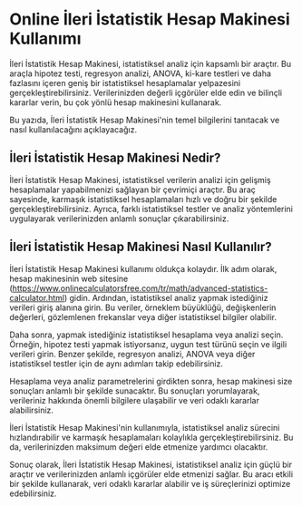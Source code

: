 Online İleri İstatistik Hesap Makinesi Kullanımı
================================================

İleri İstatistik Hesap Makinesi, istatistiksel analiz için kapsamlı bir araçtır. Bu araçla hipotez testi, regresyon analizi, ANOVA, ki-kare testleri ve daha fazlasını içeren geniş bir istatistiksel hesaplamalar yelpazesini gerçekleştirebilirsiniz. Verilerinizden değerli içgörüler elde edin ve bilinçli kararlar verin, bu çok yönlü hesap makinesini kullanarak.

Bu yazıda, İleri İstatistik Hesap Makinesi'nin temel bilgilerini tanıtacak ve nasıl kullanılacağını açıklayacağız.

İleri İstatistik Hesap Makinesi Nedir?
--------------------------------------

İleri İstatistik Hesap Makinesi, istatistiksel verilerin analizi için gelişmiş hesaplamalar yapabilmenizi sağlayan bir çevrimiçi araçtır. Bu araç sayesinde, karmaşık istatistiksel hesaplamaları hızlı ve doğru bir şekilde gerçekleştirebilirsiniz. Ayrıca, farklı istatistiksel testler ve analiz yöntemlerini uygulayarak verilerinizden anlamlı sonuçlar çıkarabilirsiniz.

İleri İstatistik Hesap Makinesi Nasıl Kullanılır?
-------------------------------------------------

İleri İstatistik Hesap Makinesi kullanımı oldukça kolaydır. İlk adım olarak, hesap makinesinin web sitesine (<https://www.onlinecalculatorsfree.com/tr/math/advanced-statistics-calculator.html>) gidin. Ardından, istatistiksel analiz yapmak istediğiniz verileri giriş alanına girin. Bu veriler, örneklem büyüklüğü, değişkenlerin değerleri, gözlemlenen frekanslar veya diğer istatistiksel bilgiler olabilir.

Daha sonra, yapmak istediğiniz istatistiksel hesaplama veya analizi seçin. Örneğin, hipotez testi yapmak istiyorsanız, uygun test türünü seçin ve ilgili verileri girin. Benzer şekilde, regresyon analizi, ANOVA veya diğer istatistiksel testler için de aynı adımları takip edebilirsiniz.

Hesaplama veya analiz parametrelerini girdikten sonra, hesap makinesi size sonuçları anlamlı bir şekilde sunacaktır. Bu sonuçları yorumlayarak, verileriniz hakkında önemli bilgilere ulaşabilir ve veri odaklı kararlar alabilirsiniz.

İleri İstatistik Hesap Makinesi'nin kullanımıyla, istatistiksel analiz sürecini hızlandırabilir ve karmaşık hesaplamaları kolaylıkla gerçekleştirebilirsiniz. Bu da, verilerinizden maksimum değeri elde etmenize yardımcı olacaktır.

Sonuç olarak, İleri İstatistik Hesap Makinesi, istatistiksel analiz için güçlü bir araçtır ve verilerinizden anlamlı içgörüler elde etmenizi sağlar. Bu aracı etkili bir şekilde kullanarak, veri odaklı kararlar alabilir ve iş süreçlerinizi optimize edebilirsiniz.